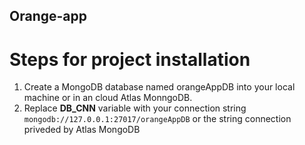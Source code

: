 ## Orange-app

# Steps for project installation

1. Create a MongoDB database named orangeAppDB into your local machine or in an cloud Atlas MonngoDB.
2. Replace **DB_CNN** variable with your connection string `mongodb://127.0.0.1:27017/orangeAppDB` or the string connection priveded by Atlas MongoDB